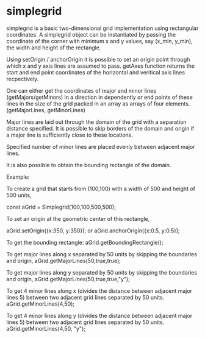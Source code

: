 # simplegrid

simplegrid is a basic two-dimensional grid implementation using rectangular coordinates. A simplegrid object can be instantiated by passing the coordinate of the corner with minimum x and y values, say (x_min, y_min), the width and height of the rectangle. 

Using setOrigin / anchorOrigin it is possible to set an origin point through which x and y axis lines are assumed to pass. getAxes function returns the start and end point coordinates of the horizontal and veritical axis lines recpectively.

One can either get the coordinates of major and minor lines (getMajors/getMinors) in a direction in dependently or end points of these lines in the size of the grid packed in an array as arrays of four elements. (getMajorLines, getMinorLines)

Major lines are laid out through the domain of the grid with a separation distance specified. It is possible to skip borders of the domain and origin if a major line is sufficiently close to these locations. 

Specified number of minor lines are placed evenly between adjacent major lines.

It is also possible to obtain the bounding rectangle of the domain.

Example: 

To create a grid that starts from (100,100) with a width of 500 and height of 500 units, 

const aGrid = Simplegrid(100,100,500,500);

To set an origin at the geometric center of this rectangle, 

aGrid.setOrigin({x:350, y:350}); 
or
aGrid.anchorOrigin({x:0.5, y:0.5});

To get the bounding rectangle: 
aGrid.getBoundingRectangle();

To get major lines along x separated by 50 units by skipping the boundaries and origin,
aGrid.getMajorLines(50,true,true);

To get major lines along y separated by 50 units by skipping the boundaries and origin,
aGrid.getMajorLines(50,true,true,"y");

To get 4 minor lines along x (divides the distance between adjacent major lines 5) between two adjacent grid lines separated by 50 units. 
aGrid.getMinorLines(4,50);

To get 4 minor lines along y (divides the distance between adjacent major lines 5) between two adjacent grid lines separated by 50 units. 
aGrid.getMinorLines(4,50, "y");